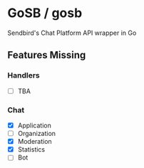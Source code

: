 # GoSB / gosb

Sendbird's Chat Platform API wrapper in Go

## Features Missing

### Handlers
- [ ] TBA

### Chat
- [x] Application
- [ ] Organization
- [x] Moderation
- [x] Statistics
- [ ] Bot

